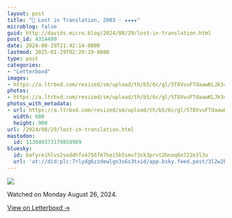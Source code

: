 ```yaml
---
layout: post
title: "🍿 Lost in Translation, 2003 - ★★★★"
microblog: false
guid: http://davids.micro.blog/2024/08/29/lost-in-translation.html
post_id: 4314499
date: 2024-08-29T21:42:14-0800
lastmod: 2025-01-29T02:29:19-0800
type: post
categories:
- "Letterboxd"
images:
- https://a.ltrbxd.com/resized/sm/upload/th/b5/6c/gl/5T8VvuFTdaawKLJk34i69Utaw7o-0-600-0-900-crop.jpg?v=ce6ae8e1b4
photos:
- https://a.ltrbxd.com/resized/sm/upload/th/b5/6c/gl/5T8VvuFTdaawKLJk34i69Utaw7o-0-600-0-900-crop.jpg?v=ce6ae8e1b4
photos_with_metadata:
- url: https://a.ltrbxd.com/resized/sm/upload/th/b5/6c/gl/5T8VvuFTdaawKLJk34i69Utaw7o-0-600-0-900-crop.jpg?v=ce6ae8e1b4
  width: 600
  height: 900
url: /2024/08/29/lost-in-translation.html
mastodon:
  id: 113049373179858969
bluesky:
  id: bafyreihlvs2vxddhfx4756fm7hei5k5smv73ck3prvt2bnoq6n722e3l3u
  url: 'at://did:plc:7rlydg6zzdewlgn3s6s3txid/app.bsky.feed.post/3l2w2b2piod2x'
---
```

 <p><img src="https://a.ltrbxd.com/resized/sm/upload/th/b5/6c/gl/5T8VvuFTdaawKLJk34i69Utaw7o-0-600-0-900-crop.jpg?v=ce6ae8e1b4"/></p> <p>Watched on Monday August 26, 2024.</p> 
<p><a href="https://letterboxd.com/theschlaepfer/film/lost-in-translation/1/">View on Letterboxd →</a></p>
